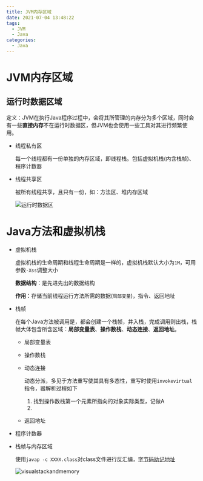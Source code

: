 ```yaml
---
title: JVM内存区域
date: 2021-07-04 13:48:22
tags: 
  - JVM
  - Java
categories: 
  - Java
---
```

# JVM内存区域

## 运行时数据区域

定义：JVM在执行Java程序过程中，会将其所管理的内存分为多个区域，同时会有一些**直接内存**不在运行时数据区，但JVM也会使用一些工具对其进行频繁使用。

* 线程私有区

  每一个线程都有一份单独的内存区域，即线程栈。包括虚拟机栈(内含栈帧)、程序计数器
<!--more-->
* 线程共享区

  被所有线程共享，且只有一份，如：方法区、堆内存区域

  ![运行时数据区](http://images.marcus659.com/blog/jvm_memory_region.jpg)

# Java方法和虚拟机栈

* 虚拟机栈

  虚拟机栈的生命周期和线程生命周期是一样的，虚拟机栈默认大小为`1M`，可用参数`-Xss`调整大小

  **数据结构**：是先进先出的数据结构

  **作用**：存储当前线程运行方法所需的数据(`局部变量`)，指令、返回地址

* 栈帧

  在每个Java方法被调用是，都会创建一个栈帧，并入栈，完成调用则出栈，栈帧大体包含所含区域：**局部变量表**、**操作数栈**、**动态连接**、**返回地址**。

  - 局部变量表

  - 操作数栈

  - 动态连接

    动态分派，多见于方法重写使其具有多态性，重写时使用`invokevirtual`指令，器解析过程如下

    1. 找到操作数栈第一个元素所指向的对象实际类型，记做A
    2. 

  - 返回地址

* 程序计数器

* 栈帧与内存区域

  使用`javap -c XXXX.class`对class文件进行反汇编，[字节码助记地址](https://cloud.tencent.com/developer/article/1333540)

  ![visualstackandmemory](http://images.marcus659.com/typora/visualstackandmemory)





